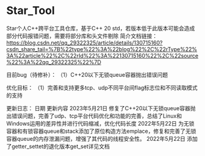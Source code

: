 # Star_Tool
Star个人C++跨平台工具仓库，基于C++ 20 std，若版本低于此版本可能会造成部分代码报错问题，需要将部分库和头文件剔除
简介文档链接：
https://blog.csdn.net/qq_29322325/article/details/130715160?csdn_share_tail=%7B%22type%22%3A%22blog%22%2C%22rType%22%3A%22article%22%2C%22rId%22%3A%22130715160%22%2C%22source%22%3A%22qq_29322325%22%7D

目前bug（待修补）：
（1）C++20以下无锁queue容器抛出错误问题

优化目标：
（1）完善和支持更多tcp、udp不同平台间flag标志位和不同读取模式的支持

更新日志：
日期                    更新内容
2023年5月21日            修复了C++20以下无锁queue容器抛出错误问题，完善了udp、tcp平台代码优化和功能的完善，总结了Linux和Windows运用的差异性并进行代码缩减，优化代码长度
2022年5月22日            为无锁容器和有锁容器queue和stack添加了原位构造方法emplace，修复和完善了无锁容器queue的内存泄漏问题，增强了其代码的线程安全性。
2022年5月22日            添加了getter_settet的退化版本get_set详见文档

